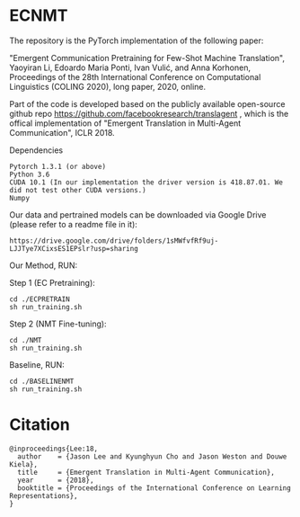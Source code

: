 # ECNMT
The repository is the PyTorch implementation of the following paper: 

"Emergent Communication Pretraining for Few-Shot Machine Translation", Yaoyiran Li, Edoardo Maria Ponti, Ivan Vulić, and Anna Korhonen, Proceedings of the 28th International Conference on Computational Linguistics (COLING 2020), long paper, 2020, online.

Part of the code is developed based on the publicly available open-source github repo https://github.com/facebookresearch/translagent , which is the offical implementation of "Emergent Translation in Multi-Agent Communication", ICLR 2018. 


Dependencies

    Pytorch 1.3.1 (or above)
    Python 3.6
    CUDA 10.1 (In our implementation the driver version is 418.87.01. We did not test other CUDA versions.)
    Numpy

Our data and pertrained models can be downloaded via Google Drive (please refer to a readme file in it):
    
    https://drive.google.com/drive/folders/1sMWfvfRf9uj-LJJTye7XCixsES1EPslr?usp=sharing 


Our Method, RUN:

Step 1 (EC Pretraining): 

    cd ./ECPRETRAIN
    sh run_training.sh
                         
Step 2 (NMT Fine-tuning): 

    cd ./NMT
    sh run_training.sh

Baseline, RUN:  

    cd ./BASELINENMT
    sh run_training.sh
   
# Citation

    @inproceedings{Lee:18,
      author    = {Jason Lee and Kyunghyun Cho and Jason Weston and Douwe Kiela},
      title     = {Emergent Translation in Multi-Agent Communication},
      year      = {2018},
      booktitle = {Proceedings of the International Conference on Learning Representations},
    }
